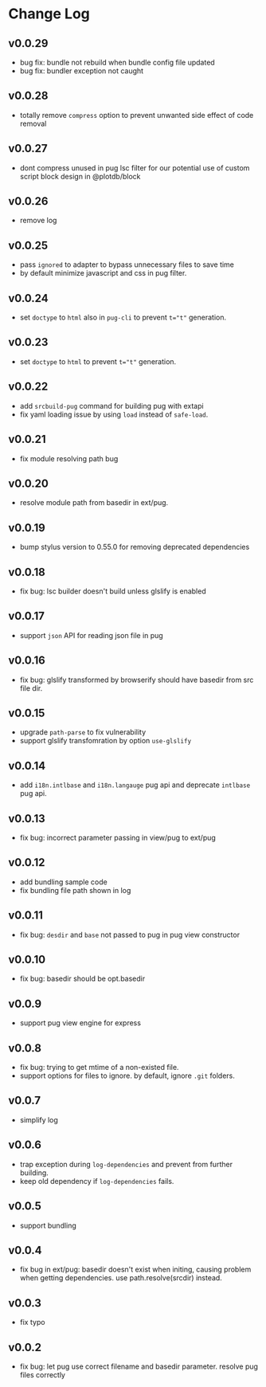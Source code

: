 # Change Log

## v0.0.29

 - bug fix: bundle not rebuild when bundle config file updated
 - bug fix: bundler exception not caught


## v0.0.28

 - totally remove `compress` option to prevent unwanted side effect of code removal


## v0.0.27

 - dont compress unused in pug lsc filter for our potential use of custom script block design in @plotdb/block


## v0.0.26

 - remove log


## v0.0.25

 - pass `ignored` to adapter to bypass unnecessary files to save time 
 - by default minimize javascript and css in pug filter.


## v0.0.24

 - set `doctype` to `html` also in `pug-cli` to prevent `t="t"` generation.


## v0.0.23

 - set `doctype` to `html` to prevent `t="t"` generation.


## v0.0.22

 - add `srcbuild-pug` command for building pug with extapi
 - fix yaml loading issue by using `load` instead of `safe-load`.


## v0.0.21

 - fix module resolving path bug


## v0.0.20

 - resolve module path from basedir in ext/pug.


## v0.0.19

 - bump stylus version to 0.55.0 for removing deprecated dependencies


## v0.0.18

 - fix bug: lsc builder doesn't build unless glslify is enabled


## v0.0.17

 - support `json` API for reading json file in pug


## v0.0.16

 - fix bug: glslify transformed by browserify should have basedir from src file dir.


## v0.0.15

 - upgrade `path-parse` to fix vulnerability
 - support glslify transfomration by option `use-glslify`


## v0.0.14

 - add `i18n.intlbase` and `i18n.langauge` pug api and deprecate `intlbase` pug api.


## v0.0.13

 - fix bug: incorrect parameter passing in view/pug to ext/pug


## v0.0.12

 - add bundling sample code
 - fix bundling file path shown in log


## v0.0.11

 - fix bug: `desdir` and `base` not passed to pug in pug view constructor


## v0.0.10

 - fix bug: basedir should be opt.basedir


## v0.0.9

 - support pug view engine for express


## v0.0.8

 - fix bug: trying to get mtime of a non-existed file. 
 - support options for files to ignore. by default, ignore `.git` folders.


## v0.0.7

 - simplify log


## v0.0.6

 - trap exception during `log-dependencies` and prevent from further building.
 - keep old dependency if `log-dependencies` fails.


## v0.0.5

 - support bundling


## v0.0.4

 - fix bug in ext/pug: basedir doesn't exist when initing, causing problem when getting dependencies. use path.resolve(srcdir) instead.


## v0.0.3

 - fix typo


## v0.0.2

 - fix bug: let pug use correct filename and basedir parameter. resolve pug files correctly

